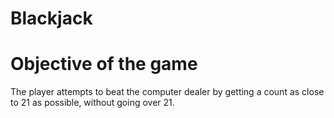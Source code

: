 # Blackjack

# Objective of the game
The player attempts to beat the computer dealer by getting a count as close to 21 as possible, without going over 21.


